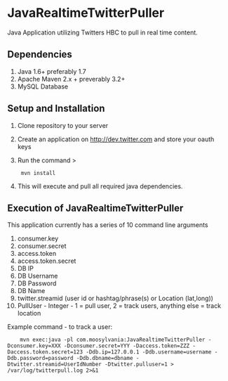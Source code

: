 JavaRealtimeTwitterPuller
=========================

Java Application utilizing Twitters HBC to pull in real time content.

## Dependencies
1. Java 1.6+ preferably 1.7
2. Apache Maven 2.x + preverably 3.2+
3. MySQL Database

## Setup and Installation
1. Clone repository to your server
2. Create an application on http://dev.twitter.com and store your oauth keys
3. Run the command >

        mvn install
        
4. This will execute and pull all required java dependencies.

## Execution of JavaRealtimeTwitterPuller

This application currently has a series of 10 command line arguments
1. consumer.key
2. consumer.secret
3. access.token
4. access.token.secret
5. DB IP
6. DB Username
7. DB Password
8. DB Name
9. twitter.streamid (user id or hashtag/phrase(s) or Location (lat,long))
10. PullUser - Integer - 1 = pull user, 2 = track users, anything else = track location

Example command - to track a user:

        mvn exec:java -pl com.moosylvania:JavaRealtimeTwitterPuller -Dconsumer.key=XXX -Dconsumer.secret=YYY -Daccess.token=ZZZ -Daccess.token.secret=123 -Ddb.ip=127.0.0.1 -Ddb.username=username -Ddb.password=password -Ddb.dbname=dbname -Dtwitter.streamid=UserIdNumber -Dtwitter.pulluser=1 > /var/log/twitterpull.log 2>&1
